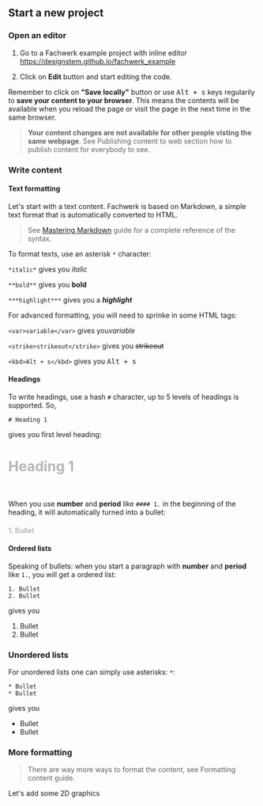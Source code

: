 ## Start a new project

### Open an editor

1. Go to a Fachwerk example project with inline editor https://designstem.github.io/fachwerk_example

2. Click on **Edit** button and start editing the code.

  Remember to click on **"Save locally"** button or use <kbd>Alt + s</kbd> keys regularily to **save your content to your browser**.  This means the contents will be available when you reload the page or visit the page in the next time in the same browser.

  > **Your content changes are not available for other people visting the same webpage**. See <f-link to="/publishing-content">Publishing content to web</f-link> section how to publish content for everybody to see.

### Write content

#### Text formatting

Let's start with a text content. Fachwerk is based on Markdown, a simple text format that is automatically converted to HTML.

> See [Mastering Markdown](https://guides.github.com/features/mastering-markdown) guide for a complete reference of the syntax.

To format texts, use an asterisk `*` character:

`*italic*` gives you *italic*

`**bold**` gives you **bold**

`***highlight***` gives you a  ***highlight***

For advanced formatting, you will need to sprinke in some HTML tags:

`<var>variable</var>` gives you<var>variable</var>

`<strike>strikeout</strike>` gives you <strike>strikeout</strike>

`<kbd>Alt + s</kbd>` gives you <kbd>Alt + s</kbd>

#### Headings

To write headings, use a hash `#` character, up to 5 levels of headings is supported. So,

	# Heading 1

gives you first level heading:

<div style="opacity: 0.3">

# Heading 1

</div>

<br>

When you use **number** and **period** like `#### 1.` in the beginning of the heading, it will automatically turned into a bullet:

<div style="opacity: 0.3">

#### 1. Bullet

</div>

#### Ordered lists

Speaking of bullets: when you start a paragraph with **number** and **period** like `1.`, you will get a ordered list:

	1. Bullet
	2. Bullet

gives you

1. Bullet
2. Bullet


### Unordered lists

For unordered lists one can simply use asterisks: `*`:

	* Bullet
	* Bullet

gives you

* Bullet
* Bullet

### More formatting

> There are way more ways to format the content, see <f-link to="/formatting-text">Formatting content</f-link> guide.

<f-link class="tertiary" to="/add-2d-graphics">Let's add some 2D graphics</f-link>